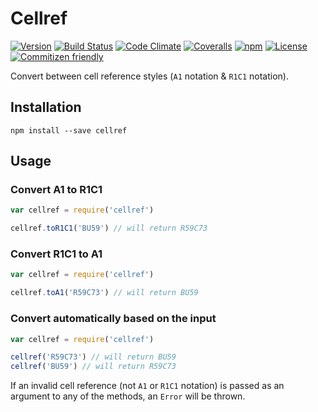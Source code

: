 # Cellref

[![Version](https://img.shields.io/npm/v/cellref.svg?style=flat-square)](https://www.npmjs.com/package/cellref)
[![Build Status](https://img.shields.io/travis/mike182uk/cellref.svg?style=flat-square)](http://travis-ci.org/mike182uk/cellref)
[![Code Climate](https://img.shields.io/codeclimate/github/mike182uk/cellref.svg?style=flat-square)](https://codeclimate.com/github/mike182uk/cellref)
[![Coveralls](https://img.shields.io/coveralls/mike182uk/cellref/master.svg?style=flat-square)](https://coveralls.io/r/mike182uk/cellref)
[![npm](https://img.shields.io/npm/dm/cellref.svg?style=flat-square)](https://www.npmjs.com/package/cellref)
[![License](https://img.shields.io/github/license/mike182uk/cellref.svg?style=flat-square)](https://www.npmjs.com/package/cellref)
[![Commitizen friendly](https://img.shields.io/badge/commitizen-friendly-brightgreen.svg?style=flat-square)](http://commitizen.github.io/cz-cli/)

Convert between cell reference styles (`A1` notation & `R1C1` notation).

## Installation

```
npm install --save cellref
```

## Usage

### Convert A1 to R1C1

```js
var cellref = require('cellref')

cellref.toR1C1('BU59') // will return R59C73
```

### Convert R1C1 to A1

```js
var cellref = require('cellref')

cellref.toA1('R59C73') // will return BU59
```

### Convert automatically based on the input

```js
var cellref = require('cellref')

cellref('R59C73') // will return BU59
cellref('BU59') // will return R59C73
```

If an invalid cell reference (not `A1` or `R1C1` notation) is passed as an argument to any of the methods, an `Error` will be thrown.
